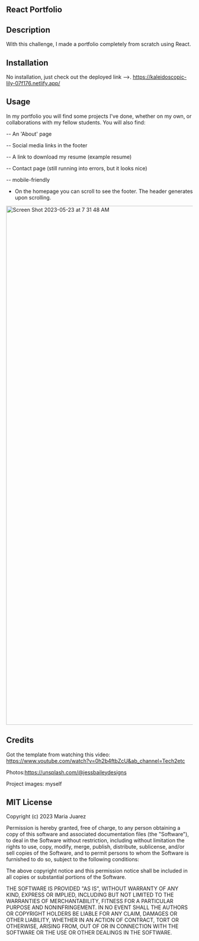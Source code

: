 ## React Portfolio

## Description

With this challenge, I made a portfolio completely from scratch using React. 

## Installation

No installation, just check out the deployed link -->. https://kaleidoscopic-lily-07f176.netlify.app/


## Usage

In my portfolio you will find some projects I've done, whether on my own, or collaborations with my fellow students. You will also find:

-- An 'About' page

-- Social media links in the footer

-- A link to download my resume (example resume)

-- Contact page (still running into errors, but it looks nice)

-- mobile-friendly

- On the homepage you can scroll to see the footer. The header generates upon scrolling.


<img width="1403" alt="Screen Shot 2023-05-23 at 7 31 48 AM" src="https://github.com/maria-ciovacco-juarez/react-portfolio/assets/119270869/ffbadd72-c939-4722-976c-fa9c94a949fb">


## Credits 

Got the template from watching this video: https://www.youtube.com/watch?v=0h2b4ftbZcU&ab_channel=Tech2etc


Photos:https://unsplash.com/@jessbaileydesigns


Project images: myself

## MIT License

Copyright (c) 2023 Maria Juarez

Permission is hereby granted, free of charge, to any person obtaining a copy
of this software and associated documentation files (the "Software"), to deal
in the Software without restriction, including without limitation the rights
to use, copy, modify, merge, publish, distribute, sublicense, and/or sell
copies of the Software, and to permit persons to whom the Software is
furnished to do so, subject to the following conditions:

The above copyright notice and this permission notice shall be included in all
copies or substantial portions of the Software.

THE SOFTWARE IS PROVIDED "AS IS", WITHOUT WARRANTY OF ANY KIND, EXPRESS OR
IMPLIED, INCLUDING BUT NOT LIMITED TO THE WARRANTIES OF MERCHANTABILITY,
FITNESS FOR A PARTICULAR PURPOSE AND NONINFRINGEMENT. IN NO EVENT SHALL THE
AUTHORS OR COPYRIGHT HOLDERS BE LIABLE FOR ANY CLAIM, DAMAGES OR OTHER
LIABILITY, WHETHER IN AN ACTION OF CONTRACT, TORT OR OTHERWISE, ARISING FROM,
OUT OF OR IN CONNECTION WITH THE SOFTWARE OR THE USE OR OTHER DEALINGS IN THE
SOFTWARE.
